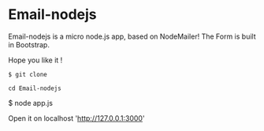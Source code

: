 # Email-nodejs


Email-nodejs is a micro node.js app, based on NodeMailer!
The Form is built in Bootstrap. 

Hope you like it ! 



`$ git clone` 

`cd Email-nodejs`

$ node app.js 

Open it on localhost 'http://127.0.0.1:3000'



